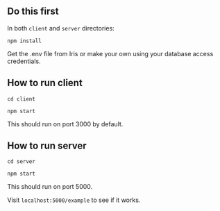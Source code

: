## Do this first

In both `client` and `server` directories:

`npm install`

Get the .env file from Iris or make your own using your database access credentials.

## How to run client

`cd client`

`npm start`

This should run on port 3000 by default.

## How to run server

`cd server`

`npm start`

This should run on port 5000.

Visit `localhost:5000/example` to see if it works.